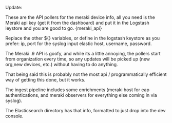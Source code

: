 Update: 

These are the API pollers for the meraki device info, all you need is the Meraki api key (get it from the dashboard) and put it in the Logstash leystore and you are good to go. {meraki_api}

Replace the other ${} variables, or define in the logstash keystore as you prefer: 
  ip, port for the syslog input
  elastic host, username, password.

The Meraki .9 API is goofy, and while its a little annoying, the pollers start from organization every time, so any updates will be picked up (new org,new devices, etc.) without having to do anything.

That being said this is probably not the most api / programmatically efficient way of getting this done, but it works.

The ingest pipeline includes some enrichments (meraki host for eap authentications, and meraki observers for everything else coming in via syslog).

The Elasticsearch directory has that info, formatted to just drop into the dev console.
